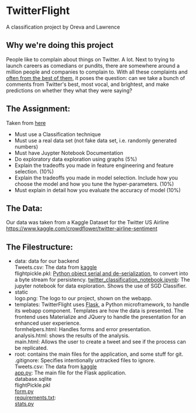 # TwitterFlight
A classification project by Oreva and Lawrence

## Why we're doing this project
People like to complain about things on Twitter. A lot. Next to trying to launch careers as comedians or pundits, there are somewhere around a million people and companies to complain to. With all these complaints and [often from the best of them](https://www.thewrap.com/john-podhoretz-declares-victory-in-war-with-nyc-restaurant-chain/), it poses the question: can we take a bunch of comments from Twitter's best, most vocal, and brightest, and make predictions on whether they what they were saying?

## The Assignment:
Taken from [here](https://mycourses.unh.edu/courses/48074/assignments/306480)
- Must use a Classification technique 
- Must use a real data set (not fake data set, i.e. randomly generated numbers) 
- Must have Juypter Notebook Documentation
- Do exploratory data exploration using graphs  (5%)
- Explain the tradeoffs you made in feature engineering and feature selection. (10%)
- Explain the tradeoffs you made in model selection. Include how you choose the model and how you tune the hyper-parameters.  (10%)
- Must explain in detail how you evaluate the accuracy of model (10%)

## The Data:
Our data was taken from a Kaggle Dataset for the Twitter US Airline https://www.kaggle.com/crowdflower/twitter-airline-sentiment

## The Filestructure:
- data: data for our backend  
Tweets.csv: The data from [kaggle](https://www.kaggle.com/crowdflower/twitter-airline-sentiment)  
flightpickle.pkl: [Python object serial and de-serialization](https://pythontips.com/2013/08/02/what-is-pickle-in-python/), to convert into a byte stream for persistency.
[twitter_classification_notebook.ipynb](https://github.com/lawrencethomp/twitterFlight/blob/master/workspace/twitterFlight/data/twitter_classification_notebook.ipynb): The jupyter notebook for data exploration. Shows the use of SGD Classifier.  
- static  
logo.png: The logo to our project, shown on the webapp.
- templates: TwitterFlight uses [Flask](http://flask.pocoo.org/), a Python microframework, to handle its webapp component. Templates are how the data is presented. The frontend uses Materialize and JQuery to handle the presentation for an enhanced user experience.  
formhelpers.html: Handles forms and error presentation.  
analysis.html: shows the results of the analysis.  
main.html: Allows the user to create a tweet and see if the process can be replicated.  
- root: contains the main files for the application, and some stuff for git.  
.gitignore: Specifies intentionally untracked files to ignore.  
Tweets.csv: The data from [kaggle](https://www.kaggle.com/crowdflower/twitter-airline-sentiment)  
[app.py](https://github.com/lawrencethomp/twitterFlight/blob/master/workspace/twitterFlight/app.py): The main file for the Flask application.   
database.sqlite  
flightPickle.pkl  
[form.py](https://github.com/lawrencethomp/twitterFlight/blob/master/workspace/twitterFlight/form.py)  
[requirements.txt](https://github.com/lawrencethomp/twitterFlight/blob/master/workspace/twitterFlight/requirements.txt):  
[stats.py](https://github.com/lawrencethomp/twitterFlight/blob/master/workspace/twitterFlight/stats.py)  
